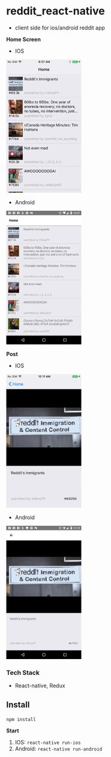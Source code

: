 # reddit_react-native
- client side for ios/android reddit app

**Home Screen**

- IOS
<img src="./screenshots/homeIOS.png" alt="IOS" width="200px">

- Android
<img src="./screenshots/homeAndroid.png" alt="Android" width="200px">

**Post**

- IOS
<img src="./screenshots/postIOS.png" alt="IOS" width="200px">

- Android
<img src="./screenshots/postAndroid.png" alt="Android" width="200px">

### Tech Stack
- React-native, Redux

## Install
`npm install`

**Start**
1. IOS: `react-native run-ios`
2. Android: `react-native run-android`
